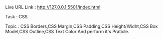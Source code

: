 Live URL Link : http://127.0.0.1:5501/index.html

Task : CSS

Topic : CSS Borders,CSS Margin,CSS Padding,CSS Height/Widht,CSS Box Model,CSS Outline,CSS Text Color And perform it's Praticle.

